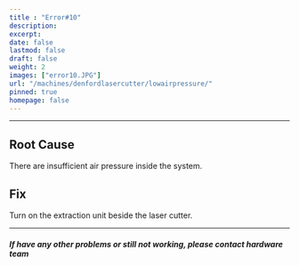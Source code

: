 ```yaml
---
title : "Error#10"
description: 
excerpt: 
date: false
lastmod: false
draft: false
weight: 2
images: ["error10.JPG"]
url: "/machines/denfordlasercutter/lowairpressure/"
pinned: true
homepage: false
---
```

---

## Root Cause

There are insufficient air pressure inside the system.

## Fix

Turn on the extraction unit beside the laser cutter.

---

##### If have any other problems or still not working, please contact hardware team